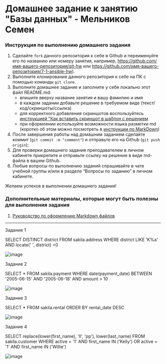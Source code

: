 # Домашнее задание к занятию "Базы данных" - Мельников Семен


### Инструкция по выполнению домашнего задания

   1. Сделайте `fork` данного репозитория к себе в Github и переименуйте его по названию или номеру занятия, например, https://github.com/имя-вашего-репозитория/git-hw или  https://github.com/имя-вашего-репозитория/7-1-ansible-hw).
   2. Выполните клонирование данного репозитория к себе на ПК с помощью команды `git clone`.
   3. Выполните домашнее задание и заполните у себя локально этот файл README.md:
      - впишите вверху название занятия и вашу фамилию и имя
      - в каждом задании добавьте решение в требуемом виде (текст/код/скриншоты/ссылка)
      - для корректного добавления скриншотов воспользуйтесь [инструкцией "Как вставить скриншот в шаблон с решением](https://github.com/netology-code/sys-pattern-homework/blob/main/screen-instruction.md)
      - при оформлении используйте возможности языка разметки md (коротко об этом можно посмотреть в [инструкции  по MarkDown](https://github.com/netology-code/sys-pattern-homework/blob/main/md-instruction.md))
   4. После завершения работы над домашним заданием сделайте коммит (`git commit -m "comment"`) и отправьте его на Github (`git push origin`);
   5. Для проверки домашнего задания преподавателем в личном кабинете прикрепите и отправьте ссылку на решение в виде md-файла в вашем Github.
   6. Любые вопросы по выполнению заданий спрашивайте в чате учебной группы и/или в разделе “Вопросы по заданию” в личном кабинете.
   
Желаем успехов в выполнении домашнего задания!
   
### Дополнительные материалы, которые могут быть полезны для выполнения задания

1. [Руководство по оформлению Markdown файлов](https://gist.github.com/Jekins/2bf2d0638163f1294637#Code)

---

 Задание 1
 
 SELECT DISTINCT district FROM sakila.address WHERE district LIKE 'K%a' AND locate(' ', district) =0
 
 ![image](https://user-images.githubusercontent.com/114281054/213119915-0e263d81-bb1d-4b24-b043-b7802b2c45aa.png)


 Задание 2
 
 SELECT * FROM sakila.payment WHERE date(payment_date) BETWEEN '2005-06-15' AND '2005-06-18' AND amount > 10
 
 ![image](https://user-images.githubusercontent.com/114281054/213905760-91e84c93-5e5f-448a-af82-420e598ff41b.png)
 



 Задание 3
 
 SELECT * FROM sakila.rental ORDER BY rental_date DESC 
 
 ![image](https://user-images.githubusercontent.com/114281054/213121481-db702b83-d761-444e-bf62-a741f418c7b9.png)


 Задание 4
 
 SELECT replace(lower(first_name), 'll', 'pp'), lower(last_name) FROM sakila.customer WHERE active = '1' AND first_name IN ('Kelly') OR active = '1' AND first_name IN ('Willie')
 
 ![image](https://user-images.githubusercontent.com/114281054/213122710-ae586120-6e44-4387-bfb5-0b785d07e173.png)

